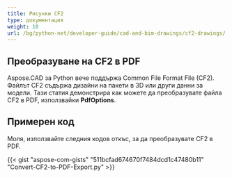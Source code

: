 ```yaml
---
title: Рисунки CF2
type: документация
weight: 10
url: /bg/python-net/developer-guide/cad-and-bim-drawings/cf2-drawings/
---
```


## **Преобразуване на CF2 в PDF**

Aspose.CAD за Python вече поддържа Common File Format File (CF2). Файлът CF2 съдържа дизайни на пакети в 3D или други данни за модели. Тази статия демонстрира как можете да преобразувате файла CF2 в PDF, използвайки **PdfOptions**.

## Примерен код

Моля, използвайте следния кодов откъс, за да преобразувате CF2 в PDF.

{{< gist "aspose-com-gists" "511bcfad674670f7484dcd1c47480b11" "Convert-CF2-to-PDF-Export.py" >}}
